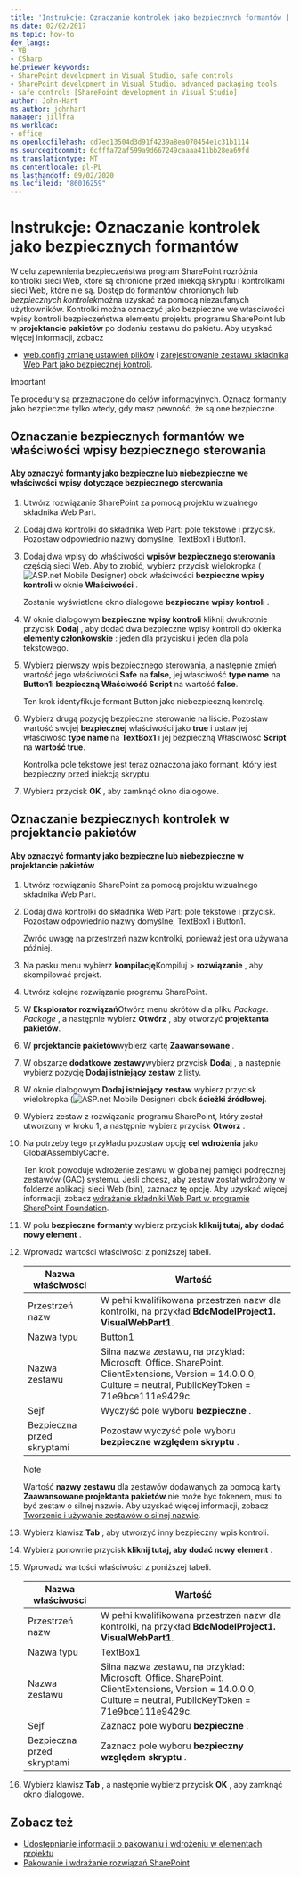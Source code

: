 ```yaml
---
title: 'Instrukcje: Oznaczanie kontrolek jako bezpiecznych formantów | Microsoft Docs'
ms.date: 02/02/2017
ms.topic: how-to
dev_langs:
- VB
- CSharp
helpviewer_keywords:
- SharePoint development in Visual Studio, safe controls
- SharePoint development in Visual Studio, advanced packaging tools
- safe controls [SharePoint development in Visual Studio]
author: John-Hart
ms.author: johnhart
manager: jillfra
ms.workload:
- office
ms.openlocfilehash: cd7ed13504d3d91f4239a8ea070454e1c31b1114
ms.sourcegitcommit: 6cfffa72af599a9d667249caaaa411bb28ea69fd
ms.translationtype: MT
ms.contentlocale: pl-PL
ms.lasthandoff: 09/02/2020
ms.locfileid: "86016259"
---
```

# <a name="how-to-mark-controls-as-safe-controls"></a>Instrukcje: Oznaczanie kontrolek jako bezpiecznych formantów
  W celu zapewnienia bezpieczeństwa program SharePoint rozróżnia kontrolki sieci Web, które są chronione przed iniekcją skryptu i kontrolkami sieci Web, które nie są. Dostęp do formantów chronionych lub *bezpiecznych kontrolek*można uzyskać za pomocą niezaufanych użytkowników. Kontrolki można oznaczyć jako bezpieczne we właściwości wpisy kontroli bezpieczeństwa elementu projektu programu SharePoint lub w **projektancie pakietów** po dodaniu zestawu do pakietu. Aby uzyskać więcej informacji, zobacz

- [web.config zmianę ustawień plików](/previous-versions/office/developer/sharepoint-2007/bb802890(v=office.12)) i [zarejestrowanie zestawu składnika Web Part jako bezpiecznej kontroli](/previous-versions/office/developer/sharepoint2003/dd587360(v=office.11)).

> [!IMPORTANT]
> Te procedury są przeznaczone do celów informacyjnych. Oznacz formanty jako bezpieczne tylko wtedy, gdy masz pewność, że są one bezpieczne.

## <a name="marking-safe-controls-in-the-safe-control-entries-property"></a>Oznaczanie bezpiecznych formantów we właściwości wpisy bezpiecznego sterowania

#### <a name="to-mark-controls-as-safe-or-unsafe-in-the-safe-control-entries-property"></a>Aby oznaczyć formanty jako bezpieczne lub niebezpieczne we właściwości wpisy dotyczące bezpiecznego sterowania

1. Utwórz rozwiązanie SharePoint za pomocą projektu wizualnego składnika Web Part.

2. Dodaj dwa kontrolki do składnika Web Part: pole tekstowe i przycisk. Pozostaw odpowiednio nazwy domyślne, TextBox1 i Button1.

3. Dodaj dwa wpisy do właściwości **wpisów bezpiecznego sterowania** częścią sieci Web. Aby to zrobić, wybierz przycisk wielokropka (![ASP.net Mobile Designer](../sharepoint/media/mwellipsis.gif "Wielokropek projektanta ASP.NET Mobile")) obok właściwości **bezpieczne wpisy kontroli** w oknie **Właściwości** .

     Zostanie wyświetlone okno dialogowe **bezpieczne wpisy kontroli** .

4. W oknie dialogowym **bezpieczne wpisy kontroli** kliknij dwukrotnie przycisk **Dodaj** , aby dodać dwa bezpieczne wpisy kontroli do okienka **elementy członkowskie** : jeden dla przycisku i jeden dla pola tekstowego.

5. Wybierz pierwszy wpis bezpiecznego sterowania, a następnie zmień wartość jego właściwości **Safe** na **false**, jej właściwość **type name** na **Button1**i **bezpieczną Właściwość Script** na wartość **false**.

     Ten krok identyfikuje formant Button jako niebezpieczną kontrolę.

6. Wybierz drugą pozycję bezpieczne sterowanie na liście. Pozostaw wartość swojej **bezpiecznej** właściwości jako **true** i ustaw jej właściwość **type name** na **TextBox1** i jej bezpieczną Właściwość **Script** na **wartość true**.

     Kontrolka pole tekstowe jest teraz oznaczona jako formant, który jest bezpieczny przed iniekcją skryptu.

7. Wybierz przycisk **OK** , aby zamknąć okno dialogowe.

## <a name="marking-safe-controls-in-the-package-designer"></a>Oznaczanie bezpiecznych kontrolek w projektancie pakietów

#### <a name="to-mark-controls-as-safe-or-unsafe-in-the-package-designer"></a>Aby oznaczyć formanty jako bezpieczne lub niebezpieczne w projektancie pakietów

1. Utwórz rozwiązanie SharePoint za pomocą projektu wizualnego składnika Web Part.

2. Dodaj dwa kontrolki do składnika Web Part: pole tekstowe i przycisk. Pozostaw odpowiednio nazwy domyślne, TextBox1 i Button1.

     Zwróć uwagę na przestrzeń nazw kontrolki, ponieważ jest ona używana później.

3. Na pasku menu wybierz **kompilację**Kompiluj  >  **rozwiązanie** , aby skompilować projekt.

4. Utwórz kolejne rozwiązanie programu SharePoint.

5. W **Eksplorator rozwiązań**Otwórz menu skrótów dla pliku *Package. Package* , a następnie wybierz **Otwórz** , aby otworzyć **projektanta pakietów**.

6. W **projektancie pakietów**wybierz kartę **Zaawansowane** .

7. W obszarze **dodatkowe zestawy**wybierz przycisk **Dodaj** , a następnie wybierz pozycję **Dodaj istniejący zestaw** z listy.

8. W oknie dialogowym **Dodaj istniejący zestaw** wybierz przycisk wielokropka (![ASP.net Mobile Designer](../sharepoint/media/mwellipsis.gif "Wielokropek projektanta ASP.NET Mobile")) obok **ścieżki źródłowej**.

9. Wybierz zestaw z rozwiązania programu SharePoint, który został utworzony w kroku 1, a następnie wybierz przycisk **Otwórz** .

10. Na potrzeby tego przykładu pozostaw opcję **cel wdrożenia** jako GlobalAssemblyCache.

     Ten krok powoduje wdrożenie zestawu w globalnej pamięci podręcznej zestawów (GAC) systemu. Jeśli chcesz, aby zestaw został wdrożony w folderze aplikacji sieci Web (bin), zaznacz tę opcję. Aby uzyskać więcej informacji, zobacz [wdrażanie składniki Web Part w programie SharePoint Foundation](/previous-versions/office/developer/sharepoint-2010/cc768621(v=office.14)).

11. W polu **bezpieczne formanty** wybierz przycisk **kliknij tutaj, aby dodać nowy element** .

12. Wprowadź wartości właściwości z poniższej tabeli.

    |Nazwa właściwości|Wartość|
    |-------------------|-----------|
    |Przestrzeń nazw|W pełni kwalifikowana przestrzeń nazw dla kontrolki, na przykład **BdcModelProject1. VisualWebPart1**.|
    |Nazwa typu|Button1|
    |Nazwa zestawu|Silna nazwa zestawu, na przykład: Microsoft. Office. SharePoint. ClientExtensions, Version = 14.0.0.0, Culture = neutral, PublicKeyToken = 71e9bce111e9429c.|
    |Sejf|Wyczyść pole wyboru **bezpieczne** .|
    |Bezpieczna przed skryptami|Pozostaw wyczyść pole wyboru **bezpieczne względem skryptu** .|

    > [!NOTE]
    > Wartość **nazwy zestawu** dla zestawów dodawanych za pomocą karty **Zaawansowane** **projektanta pakietów** nie może być tokenem, musi to być zestaw o silnej nazwie. Aby uzyskać więcej informacji, zobacz [Tworzenie i używanie zestawów o silnej nazwie](/previous-versions/dotnet/netframework-4.0/xwb8f617(v=vs.100)).

13. Wybierz klawisz **Tab** , aby utworzyć inny bezpieczny wpis kontroli.

14. Wybierz ponownie przycisk **kliknij tutaj, aby dodać nowy element** .

15. Wprowadź wartości właściwości z poniższej tabeli.

    |Nazwa właściwości|Wartość|
    |-------------------|-----------|
    |Przestrzeń nazw|W pełni kwalifikowana przestrzeń nazw dla kontrolki, na przykład **BdcModelProject1. VisualWebPart1**.|
    |Nazwa typu|TextBox1|
    |Nazwa zestawu|Silna nazwa zestawu, na przykład: Microsoft. Office. SharePoint. ClientExtensions, Version = 14.0.0.0, Culture = neutral, PublicKeyToken = 71e9bce111e9429c.|
    |Sejf|Zaznacz pole wyboru **bezpieczne** .|
    |Bezpieczna przed skryptami|Zaznacz pole wyboru **bezpieczny względem skryptu** .|

16. Wybierz klawisz **Tab** , a następnie wybierz przycisk **OK** , aby zamknąć okno dialogowe.

## <a name="see-also"></a>Zobacz też
- [Udostępnianie informacji o pakowaniu i wdrożeniu w elementach projektu](../sharepoint/providing-packaging-and-deployment-information-in-project-items.md)
- [Pakowanie i wdrażanie rozwiązań SharePoint](../sharepoint/packaging-and-deploying-sharepoint-solutions.md)
